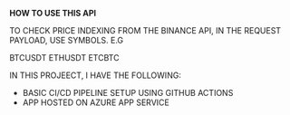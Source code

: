 **HOW TO USE THIS API**

TO CHECK PRICE INDEXING FROM THE BINANCE API, IN THE REQUEST PAYLOAD,  USE SYMBOLS. E.G

BTCUSDT
ETHUSDT
ETCBTC


IN THIS PROJEECT, I HAVE THE FOLLOWING:

* BASIC CI/CD PIPELINE SETUP USING GITHUB ACTIONS
* APP HOSTED ON AZURE APP SERVICE
